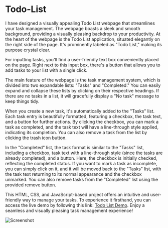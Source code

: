 # Todo-List
I have designed a visually appealing Todo List webpage that streamlines your task management. The webpage boasts a sleek and smooth background, providing a visually pleasing backdrop to your productivity. At the heart of the webpage is the Todo List application, situated elegantly on the right side of the page. It's prominently labeled as "Todo List," making its purpose crystal clear.

For inputting tasks, you'll find a user-friendly text box conveniently placed on the page. Right next to this input box, there's a button that allows you to add tasks to your list with a single click. 

The main feature of the webpage is the task management system, which is divided into two expandable lists: "Tasks" and "Completed." You can easily expand and collapse these lists by clicking on their respective headings. If there are no tasks in a list, it will gracefully display a "No task" message to keep things tidy.

When you create a new task, it's automatically added to the "Tasks" list. Each task entry is beautifully formatted, featuring a checkbox, the task text, and a button for further actions. By clicking the checkbox, you can mark a task as completed, and the task text will have a line-through style applied, indicating its completion. You can also remove a task from the list by clicking the trash icon button.

In the "Completed" list, the task format is similar to the "Tasks" list, including a checkbox, task text with a line-through style (since the tasks are already completed), and a button. Here, the checkbox is initially checked, reflecting the completed status. If you want to mark a task as incomplete, you can simply click on it, and it will be moved back to the "Tasks" list, with the task text returning to its normal appearance and the checkbox unmarked. You can also remove tasks from the "Completed" list using the provided remove button.

This HTML, CSS, and JavaScript-based project offers an intuitive and user-friendly way to manage your tasks. To experience it firsthand, you can access the live demo by following this link: [Todo List Demo](https://vishaljagdale4.github.io/Todo-List/). Enjoy a seamless and visually pleasing task management experience!


![Screenshot](https://github.com/VishalJagdale4/Todo-List/assets/85816586/4fd0490b-b489-467d-a82b-1c49110c7214)
